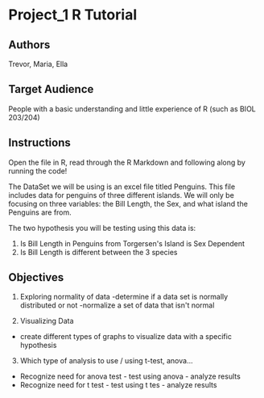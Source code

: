 # Project_1 R Tutorial

## Authors

Trevor, Maria, Ella 

## Target Audience

People with a basic understanding and little experience of R (such as BIOL 203/204)

## Instructions

Open the file in R, read through the R Markdown and following along by running the code!

The DataSet we will be using is an excel file titled Penguins. This file includes data for penguins of three different islands. We will only be focusing on three variables: the Bill Length, the Sex, and what island the Penguins are from.

The two hypothesis you will be testing using this data is:
1. Is Bill Length in Penguins from Torgersen's Island is Sex Dependent
2. Is Bill Length is different between the 3 species


## Objectives

1. Exploring normality of data
-determine if a data set is normally distributed or not
-normalize a set of data that isn't normal

2. Visualizing Data 
- create different types of graphs to visualize data with a specific hypothesis

3. Which type of analysis to use / using t-test, anova...
- Recognize need for anova test - test using anova - analyze results
- Recognize need for t test - test using t tes - analyze results
